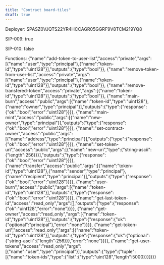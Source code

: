 ```yaml
---
title: "Contract board-tiles"
draft: true
---
```

Deployer: SPASZ0VJQTS22YR4HCCAGR05GGRF9V8TCM219YQ8

SIP-009: true

SIP-010: false

Functions:
{"name":"add-token-to-user-list","access":"private","args":[{"name":"user","type":"principal"},{"name":"token-id","type":"uint128"}],"outputs":{"type":"bool"}}, {"name":"remove-token-from-user-list","access":"private","args":[{"name":"user","type":"principal"},{"name":"token-id","type":"uint128"}],"outputs":{"type":"bool"}}, {"name":"remove-transfered-token","access":"private","args":[{"name":"token-id","type":"uint128"}],"outputs":{"type":"bool"}}, {"name":"main-burn","access":"public","args":[{"name":"token-id","type":"uint128"},{"name":"owner","type":"principal"}],"outputs":{"type":{"response":{"ok":"bool","error":"uint128"}}}}, {"name":"main-mint","access":"public","args":[{"name":"new-owner","type":"principal"}],"outputs":{"type":{"response":{"ok":"bool","error":"uint128"}}}}, {"name":"set-contract-owner","access":"public","args":[{"name":"address","type":"principal"}],"outputs":{"type":{"response":{"ok":"bool","error":"uint128"}}}}, {"name":"set-token-uri","access":"public","args":[{"name":"new-uri","type":{"string-ascii":{"length":256}}}],"outputs":{"type":{"response":{"ok":"bool","error":"uint128"}}}}, {"name":"transfer","access":"public","args":[{"name":"token-id","type":"uint128"},{"name":"sender","type":"principal"},{"name":"recipient","type":"principal"}],"outputs":{"type":{"response":{"ok":"bool","error":"uint128"}}}}, {"name":"user-burn","access":"public","args":[{"name":"token-id","type":"uint128"}],"outputs":{"type":{"response":{"ok":"bool","error":"uint128"}}}}, {"name":"get-last-token-id","access":"read_only","args":[],"outputs":{"type":{"response":{"ok":"uint128","error":"none"}}}}, {"name":"get-owner","access":"read_only","args":[{"name":"token-id","type":"uint128"}],"outputs":{"type":{"response":{"ok":{"optional":"principal"},"error":"none"}}}}, {"name":"get-token-uri","access":"read_only","args":[{"name":"token-id","type":"uint128"}],"outputs":{"type":{"response":{"ok":{"optional":{"string-ascii":{"length":256}}},"error":"none"}}}}, {"name":"get-user-tokens","access":"read_only","args":[{"name":"user","type":"principal"}],"outputs":{"type":{"tuple":[{"name":"token-ids","type":{"list":{"type":"uint128","length":5000}}}]}}}
